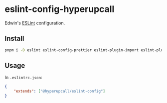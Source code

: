 # eslint-config-hyperupcall

Edwin's [ESLint](https://eslint.org) configuration.

## Install

```sh
pnpm i -D eslint eslint-config-prettier eslint-plugin-import eslint-plugin-markdown @hyperupcall/eslint-config
```

## Usage

In `.eslintrc.json`:

```json
{
	"extends": ["@hyperupcall/eslint-config"]
}
```
